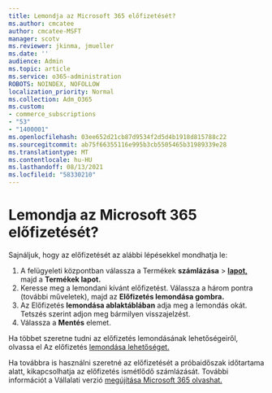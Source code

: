 ```yaml
---
title: Lemondja az Microsoft 365 előfizetését?
ms.author: cmcatee
author: cmcatee-MSFT
manager: scotv
ms.reviewer: jkinma, jmueller
ms.date: ''
audience: Admin
ms.topic: article
ms.service: o365-administration
ROBOTS: NOINDEX, NOFOLLOW
localization_priority: Normal
ms.collection: Adm_O365
ms.custom:
- commerce_subscriptions
- "53"
- "1400001"
ms.openlocfilehash: 03ee652d21cb87d9534f2d5d4b1918d815788c22
ms.sourcegitcommit: ab75f66355116e995b3cb5505465b31989339e28
ms.translationtype: MT
ms.contentlocale: hu-HU
ms.lasthandoff: 08/13/2021
ms.locfileid: "58330210"
---
```

# <a name="canceling-your-microsoft-365-subscription"></a>Lemondja az Microsoft 365 előfizetését?

Sajnáljuk, hogy az előfizetését az alábbi lépésekkel mondhatja le:

1. A felügyeleti központban válassza a Termékek **számlázása**  >  **[lapot,](https://go.microsoft.com/fwlink/p/?linkid=842054)** majd a **Termékek lapot.**
2. Keresse meg a lemondani kívánt előfizetést. Válassza a három pontra (további műveletek), majd az **Előfizetés lemondása gombra.**
3. Az Előfizetés **lemondása ablaktáblában** adja meg a lemondás okát. Tetszés szerint adjon meg bármilyen visszajelzést.
4. Válassza a **Mentés** elemet.

Ha többet szeretne tudni az előfizetés lemondásának lehetőségeiről, olvassa el Az előfizetés [lemondása lehetőséget.](https://docs.microsoft.com/microsoft-365/commerce/subscriptions/cancel-your-subscription)

Ha továbbra is használni szeretné az előfizetését a próbaidőszak időtartama alatt, kikapcsolhatja az előfizetés ismétlődő számlázását. További információt a Vállalati verzió [megújítása Microsoft 365 olvashat.](https://docs.microsoft.com/microsoft-365/commerce/subscriptions/renew-your-subscription)
